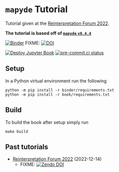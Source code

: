# `mapyde` Tutorial

Tutorial given at the [Reinterpretation Forum 2022](https://indico.cern.ch/event/1197680/).

**The tutorial is based off of [`mapyde` `v0.4.4`](https://pypi.org/project/mapyde/0.4.4/)**

[![Binder](https://mybinder.org/badge_logo.svg)](https://mybinder.org/v2/gh/scipp-atlas/mapyde-tutorial-rif2022/main?urlpath=lab)
FIXME: [![DOI](https://zenodo.org/badge/DOI/10.5281/zenodo.4670321.svg)](https://doi.org/10.5281/zenodo.4670321)

[![Deploy Jupyter Book](https://github.com/scipp-atlas/mapyde-tutorial-rif2022/workflows/Deploy%20Jupyter%20Book/badge.svg?branch=main)](https://scipp-atlas.github.io/mapyde-tutorial-rif2022/)
[![pre-commit.ci status](https://results.pre-commit.ci/badge/github/scipp-atlas/mapyde-tutorial-rif2022/main.svg)](https://results.pre-commit.ci/latest/github/scipp-atlas/mapyde-tutorial-rif2022/main)

## Setup

In a Python virtual environment run the following

```
python -m pip install -r binder/requirements.txt
python -m pip install -r book/requirements.txt
```

## Build

To build the book after setup simply run

```
make build
```

## Past tutorials

* [Reinterpretation Forum 2022](https://indico.cern.ch/event/1197680/) (2022-12-14)
   - FIXME: [![Zendo DOI](https://zenodo.org/badge/DOI/10.5281/zenodo.4670322.svg)](https://doi.org/10.5281/zenodo.4670322)
